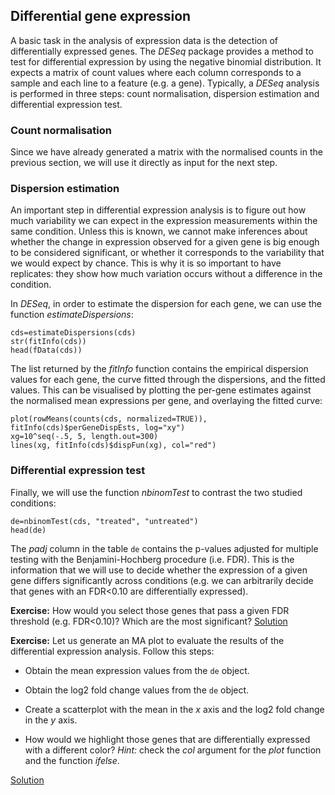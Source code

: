 ## Differential gene expression
A basic task in the analysis of expression data is the detection of differentially expressed genes. The *DESeq* package provides a method to test for differential expression by using the negative binomial distribution. It expects a matrix of count values where each column corresponds to a sample and each line to a feature (e.g. a gene). Typically, a *DESeq* analysis is performed in three steps: count normalisation, dispersion estimation and differential expression test.

### Count normalisation
Since we have already generated a matrix with the normalised counts in the previous section, we will use it directly as input for the next step.

### Dispersion estimation
An important step in differential expression analysis is to figure out how much variability we can expect in the expression measurements within the same condition. Unless this is known, we cannot make inferences about whether the change in expression observed for a given gene is big enough to be considered significant, or whether it corresponds to the variability that we would expect by chance. This is why it is so important to have replicates: they show how much variation occurs without a difference in the condition.


In *DESeq*, in order to estimate the dispersion for each gene, we can use the function *estimateDispersions*:

```rconsole
cds=estimateDispersions(cds)
str(fitInfo(cds))
head(fData(cds))
```

The list returned by the *fitInfo* function contains the empirical dispersion values for each gene, the curve fitted through the dispersions, and the fitted values. This can be visualised by plotting the per-gene estimates against the normalised mean expressions per gene, and overlaying the fitted curve:

```rconsole
plot(rowMeans(counts(cds, normalized=TRUE)), fitInfo(cds)$perGeneDispEsts, log="xy")
xg=10^seq(-.5, 5, length.out=300) 
lines(xg, fitInfo(cds)$dispFun(xg), col="red")
```

### Differential expression test
              
Finally, we will use the function *nbinomTest* to contrast the two studied conditions:

```rconsole
de=nbinomTest(cds, "treated", "untreated")
head(de)
```

The *padj* column in the table `de` contains the p-values adjusted for multiple testing with the Benjamini-Hochberg procedure (i.e. FDR). This is the information that we will use to decide whether the expression of a given gene differs significantly across conditions (e.g. we can arbitrarily decide that genes with an FDR<0.10 are differentially expressed).

**Exercise:** How would you select those genes that pass a given FDR threshold (e.g. FDR<0.10)? Which are the most significant?
[Solution](../solutions/_de_ex1.md)

**Exercise:** Let us generate an MA plot to evaluate the results of the differential expression analysis. Follow this steps:

* Obtain the mean expression values from the `de` object.

* Obtain the log2 fold change values from the `de` object.

* Create a scatterplot with the mean in the *x* axis and the log2 fold change in the *y* axis.

* How would we highlight those genes that are differentially expressed with a different color?
  *Hint:* check the *col* argument for the *plot* function and the function *ifelse*.

[Solution](../solutions/_de_ex2.md)


